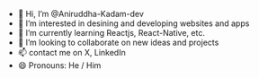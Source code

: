 - 👋 Hi, I’m @Aniruddha-Kadam-dev
- 👀 I’m interested in desining and developing websites and apps
- 🌱 I’m currently learning Reactjs, React-Native, etc.
- 💞️ I’m looking to collaborate on new ideas and projects
- 📫 contact me on X, LinkedIn
- 😄 Pronouns: He / Him

<!---
Aniruddha-Kadam-dev/Aniruddha-Kadam-dev is a ✨ special ✨ repository because its `README.md` (this file) appears on your GitHub profile.
You can click the Preview link to take a look at your changes.
--->
